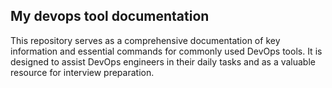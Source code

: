 ## My devops tool documentation 

This repository serves as a comprehensive documentation of key information and essential commands for commonly used DevOps tools. It is designed to assist DevOps engineers in their daily tasks and as a valuable resource for interview preparation.

